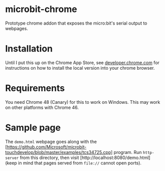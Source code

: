 # microbit-chrome
Prototype chrome addon that exposes the micro:bit's serial output to webpages.

# Installation
Until I put this up on the Chrome App Store, see
[developer.chrome.com](https://developer.chrome.com/extensions/getstarted#unpacked)
for instructions on how to install the local version into your chrome browser.

# Requirements
You need Chrome 48 (Canary) for this to work on Windows. This may work on other
platforms with Chrome 46.

# Sample page
The `demo.html` webpage goes along with the
[https://github.com/Microsoft/microbit-touchdevelop/blob/master/examples/tcs34725.cpp]
program. Run `http-server` from this directory, then visit
[http://localhost:8080/demo.html] (keep in mind that pages served from `file://`
cannot open ports).

